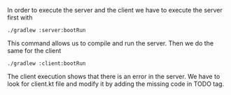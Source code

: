 In order to execute the server and the client we have to execute the server first with
```
./gradlew :server:bootRun
```

This command allows us to compile and run the server. Then we do the same for the client
```
./gradlew :client:bootRun
```

The client execution shows that there is an error in the server. We have to look for client.kt file and
modify it by adding the missing code in TODO tag.
